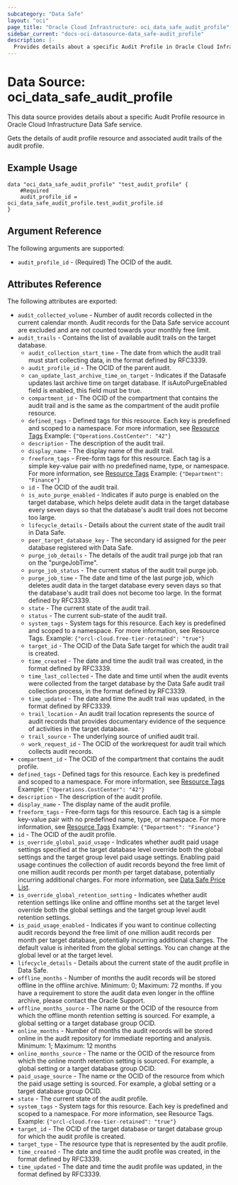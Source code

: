 ```yaml
---
subcategory: "Data Safe"
layout: "oci"
page_title: "Oracle Cloud Infrastructure: oci_data_safe_audit_profile"
sidebar_current: "docs-oci-datasource-data_safe-audit_profile"
description: |-
  Provides details about a specific Audit Profile in Oracle Cloud Infrastructure Data Safe service
---
```


# Data Source: oci_data_safe_audit_profile
This data source provides details about a specific Audit Profile resource in Oracle Cloud Infrastructure Data Safe service.

Gets the details of audit profile resource and associated audit trails of the audit profile.

## Example Usage

```hcl
data "oci_data_safe_audit_profile" "test_audit_profile" {
	#Required
	audit_profile_id = oci_data_safe_audit_profile.test_audit_profile.id
}
```

## Argument Reference

The following arguments are supported:

* `audit_profile_id` - (Required) The OCID of the audit.


## Attributes Reference

The following attributes are exported:

* `audit_collected_volume` - Number of audit records collected in the current calendar month.  Audit records for the Data Safe service account are excluded and are not counted towards your monthly free limit. 
* `audit_trails` - Contains the list of available audit trails on the target database.
	* `audit_collection_start_time` - The date from which the audit trail must start collecting data, in the format defined by RFC3339.
	* `audit_profile_id` - The OCID of the  parent audit.
	* `can_update_last_archive_time_on_target` - Indicates if the Datasafe updates last archive time on target database. If isAutoPurgeEnabled field is enabled, this field must be true. 
	* `compartment_id` - The OCID of the compartment that contains the audit trail and is the same as the compartment of the audit profile resource. 
	* `defined_tags` - Defined tags for this resource. Each key is predefined and scoped to a namespace. For more information, see [Resource Tags](https://docs.cloud.oracle.com/iaas/Content/General/Concepts/resourcetags.htm) Example: `{"Operations.CostCenter": "42"}` 
	* `description` - The description of the audit trail.
	* `display_name` - The display name of the audit trail.
	* `freeform_tags` - Free-form tags for this resource. Each tag is a simple key-value pair with no predefined name, type, or namespace. For more information, see [Resource Tags](https://docs.cloud.oracle.com/iaas/Content/General/Concepts/resourcetags.htm)  Example: `{"Department": "Finance"}` 
	* `id` - The OCID of the audit trail.
	* `is_auto_purge_enabled` - Indicates if auto purge is enabled on the target database, which helps delete audit data in the target database every seven days so that the database's audit trail does not become too large. 
	* `lifecycle_details` - Details about the current state of the audit trail in Data Safe.
	* `peer_target_database_key` - The secondary id assigned for the peer database registered with Data Safe.
	* `purge_job_details` - The details of the audit trail purge job that ran on the "purgeJobTime".
	* `purge_job_status` - The current status of the audit trail purge job.
	* `purge_job_time` - The date and time of the last purge job, which deletes audit data in the target database every seven days so that the database's audit trail does not become too large. In the format defined by RFC3339. 
	* `state` - The current state of the audit trail.
	* `status` - The current sub-state of the audit trail.
	* `system_tags` - System tags for this resource. Each key is predefined and scoped to a namespace. For more information, see Resource Tags. Example: `{"orcl-cloud.free-tier-retained": "true"}` 
	* `target_id` - The OCID of the Data Safe target for which the audit trail is created.
	* `time_created` - The date and time the audit trail was created, in the format defined by RFC3339.
	* `time_last_collected` - The date and time until when the audit events were collected from the target database by the Data Safe audit trail  collection process, in the format defined by RFC3339. 
	* `time_updated` - The date and time the audit trail was updated, in the format defined by RFC3339.
	* `trail_location` - An audit trail location represents the source of audit records that provides documentary evidence of the sequence of activities in the target database. 
	* `trail_source` - The underlying source of unified audit trail.
	* `work_request_id` - The OCID of the workrequest for audit trail which collects audit records.
* `compartment_id` - The OCID of the compartment that contains the audit profile.
* `defined_tags` - Defined tags for this resource. Each key is predefined and scoped to a namespace. For more information, see [Resource Tags](https://docs.cloud.oracle.com/iaas/Content/General/Concepts/resourcetags.htm) Example: `{"Operations.CostCenter": "42"}` 
* `description` - The description of the audit profile.
* `display_name` - The display name of the audit profile.
* `freeform_tags` - Free-form tags for this resource. Each tag is a simple key-value pair with no predefined name, type, or namespace. For more information, see [Resource Tags](https://docs.cloud.oracle.com/iaas/Content/General/Concepts/resourcetags.htm)  Example: `{"Department": "Finance"}` 
* `id` - The OCID of the audit profile.
* `is_override_global_paid_usage` - Indicates whether audit paid usage settings specified at the target database level override both the global settings and the target group level paid usage settings. Enabling paid usage continues the collection of audit records beyond the free limit of one million audit records per month per target database, potentially incurring additional charges. For more information, see [Data Safe Price List](https://www.oracle.com/cloud/price-list/#data-safe). 
* `is_override_global_retention_setting` - Indicates whether audit retention settings like online and offline months set at the  target level override both the global settings and the target group level audit retention settings. 
* `is_paid_usage_enabled` - Indicates if you want to continue collecting audit records beyond the free limit of one million audit records per month per target database, potentially incurring additional charges. The default value is inherited from the global settings.  You can change at the global level or at the target level. 
* `lifecycle_details` - Details about the current state of the audit profile in Data Safe.
* `offline_months` - Number of months the audit records will be stored offline in the offline archive. Minimum: 0; Maximum: 72 months. If you have a requirement to store the audit data even longer in the offline archive, please contact the Oracle Support. 
* `offline_months_source` - The name or the OCID of the resource from which the offline month retention setting is sourced. For example, a global setting or a target database group OCID.
* `online_months` - Number of months the audit records will be stored online in the audit repository for immediate reporting and analysis.  Minimum: 1; Maximum: 12 months 
* `online_months_source` - The name or the OCID of the resource from which the online month retention setting is sourced. For example, a global setting or a target database group OCID.
* `paid_usage_source` - The name or the OCID of the resource from which the paid usage setting is sourced. For example, a global setting or a target database group OCID.
* `state` - The current state of the audit profile.
* `system_tags` - System tags for this resource. Each key is predefined and scoped to a namespace. For more information, see Resource Tags. Example: `{"orcl-cloud.free-tier-retained": "true"}` 
* `target_id` - The OCID of the target database or target database group for which the audit profile is created.
* `target_type` - The resource type that is represented by the audit profile.
* `time_created` - The date and time the audit profile was created, in the format defined by RFC3339.
* `time_updated` - The date and time the audit profile was updated, in the format defined by RFC3339.

